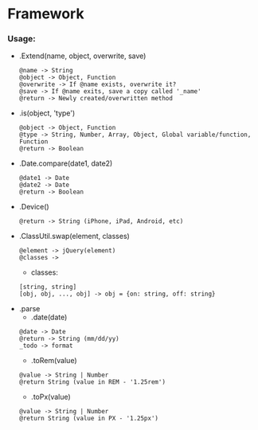 # Framework

### Usage:

 * .Extend(name, object, overwrite, save)
    ```
    @name -> String
    @object -> Object, Function
    @overwrite -> If @name exists, overwrite it?
    @save -> If @name exits, save a copy called '_name'
    @return -> Newly created/overwritten method
    ```
 * .is(object, 'type')
    ```
    @object -> Object, Function
    @type -> String, Number, Array, Object, Global variable/function, Function
    @return -> Boolean
    ```
 * .Date.compare(date1, date2)
    ```
    @date1 -> Date
    @date2 -> Date
    @return -> Boolean
    ```
 * .Device()
    ```
    @return -> String (iPhone, iPad, Android, etc)
    ```
 * .ClassUtil.swap(element, classes)
    ```
    @element -> jQuery(element)
    @classes -> 
    ```
    * classes: 
    ```
    [string, string] 
    [obj, obj, ..., obj] -> obj = {on: string, off: string}
    ```
 * .parse
   * .date(date)
   ```
   @date -> Date
   @return -> String (mm/dd/yy)
   _todo -> format
   ```
   * .toRem(value)
   ```
   @value -> String | Number
   @return String (value in REM - '1.25rem')
   ```
   * .toPx(value)
   ```
   @value -> String | Number
   @return String (value in PX - '1.25px')
   ```
